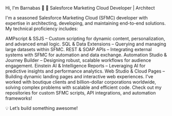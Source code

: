 Hi, I'm Barnabas 👋
🚀 Salesforce Marketing Cloud Developer | Architect

I'm a seasoned Salesforce Marketing Cloud (SFMC) developer with expertise in architecting, developing, and maintaining end-to-end solutions. My technical proficiency includes:

AMPscript & SSJS – Custom scripting for dynamic content, personalization, and advanced email logic.
SQL & Data Extensions – Querying and managing large datasets within SFMC.
REST & SOAP APIs – Integrating external systems with SFMC for automation and data exchange.
Automation Studio & Journey Builder – Designing robust, scalable workflows for audience engagement.
Einstein AI & Intelligence Reports – Leveraging AI for predictive insights and performance analytics.
Web Studio & Cloud Pages – Building dynamic landing pages and interactive web experiences.
I've worked with boutique clients and billion-dollar corporations worldwide, solving complex problems with scalable and efficient code. Check out my repositories for custom SFMC scripts, API integrations, and automation frameworks!

💡 Let’s build something awesome!

